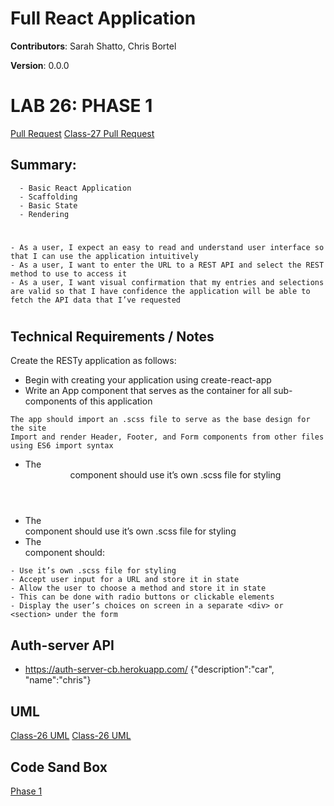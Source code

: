 # Full React Application

**Contributors**: Sarah Shatto, Chris Bortel

**Version**: 0.0.0

 # LAB 26: PHASE 1 
 [Pull Request](https://github.com/jonnyleealas/component-based-api/pull/3)
 [Class-27 Pull Request](https://github.com/Chris-Bortel/resty1/pull/1)

## Summary: 
```
  - Basic React Application
  - Scaffolding
  - Basic State
  - Rendering
```
#

```
- As a user, I expect an easy to read and understand user interface so that I can use the application intuitively
- As a user, I want to enter the URL to a REST API and select the REST method to use to access it
- As a user, I want visual confirmation that my entries and selections are valid so that I have confidence the application will be able to fetch the API data that I’ve requested
```
#

## Technical Requirements / Notes
Create the RESTy application as follows:

- Begin with creating your application using create-react-app
- Write an App component that serves as the container for all sub-components of this application
```
The app should import an .scss file to serve as the base design for the site
Import and render Header, Footer, and Form components from other files using ES6 import syntax
```
- The <Header> component should use it’s own .scss file for styling
- The <Footer> component should use it’s own .scss file for styling
- The <Form> component should:
```
- Use it’s own .scss file for styling
- Accept user input for a URL and store it in state
- Allow the user to choose a method and store it in state
- This can be done with radio buttons or clickable elements
- Display the user’s choices on screen in a separate <div> or <section> under the form
```
## Auth-server API
- https://auth-server-cb.herokuapp.com/
{"description":"car", "name":"chris"}

## UML 
[Class-26 UML](./assets/lab26uml.png)
[Class-26 UML](./assets/lab27uml.png)

## Code Sand Box
[Phase 1](https://codesandbox.io/s/boring-ride-v3cp9?file=/src/styles.scss)